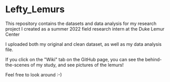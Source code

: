 # Lefty_Lemurs

This repository contains the datasets and data analysis for my research project I created as a summer 2022 field research intern at the Duke Lemur Center

I uploaded both my original and clean dataset, as well as my data analysis file.

If you click on the "Wiki" tab on the GitHub page, you can see the behind-the-scenes of my study, and see pictures of the lemurs!

Feel free to look around :-)

